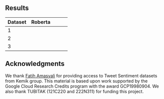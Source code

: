 
## Results
|   Dataset  |  Roberta   |            |            |            |
|------------|------------|------------|------------|------------|
| 1          |            |            |            |            |
| 2          |            |            |            |            |
| 3          |            |            |            |            |




## Acknowledgments
We thank [Fatih Amasyali](https://avesis.yildiz.edu.tr/amasyali) for providing access to Tweet Sentiment datasets from Kemik group.
This material is based upon work supported by the Google Cloud Research Credits program with the award GCP19980904. We also thank TUBITAK (121C220 and 222N311) for funding this project. 
